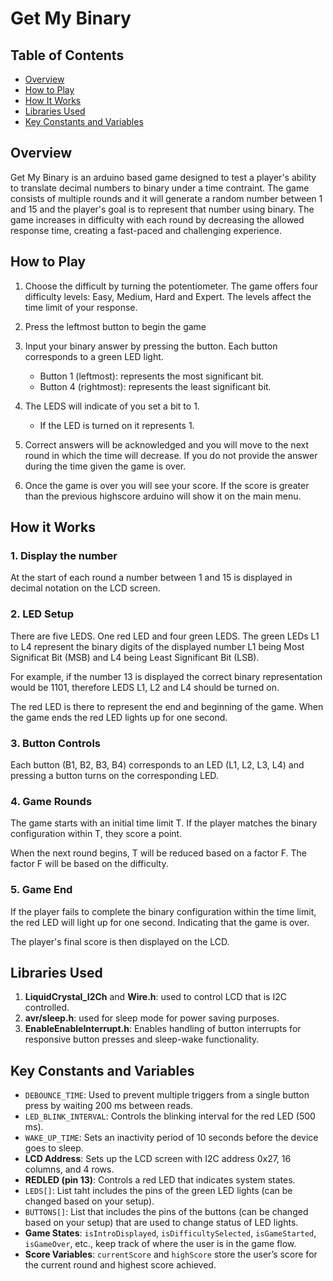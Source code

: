 # Get My Binary 

## Table of Contents 
- [Overview](#overview)
- [How to Play](#how-to-play)
- [How It Works](#how-it-works)
- [Libraries Used](#libraries-used)
- [Key Constants and Variables](#key-constants-and-variables)
## Overview 

Get My Binary is an arduino based game designed to test a player's ability to translate decimal numbers to binary under a time contraint. The game consists of multiple rounds and it will generate a random number between 1 and 15 and the player's goal is to represent that number using binary. The game increases in difficulty with each round by decreasing the allowed response time, creating a fast-paced and challenging experience.

## How to Play

1. Choose the difficult by turning the potentiometer. The game offers four difficulty levels: Easy, Medium, Hard and Expert. The levels affect the time limit of your response. 

2. Press the leftmost button to begin the game 

3. Input your binary answer by pressing the button. Each button corresponds to a green LED light. 
    - Button 1 (leftmost): represents the most significant bit. 
    - Button 4 (rightmost): represents the least significant bit.
4. The LEDS will indicate of you set a bit to 1. 
    - If the LED is turned on it represents 1. 
5. Correct answers will be acknowledged and you will move to the next round in which the time will decrease. If you do not provide the answer during the time given the game is over.

6. Once the game is over you will see your score. If the score is greater than the previous highscore arduino will show it on the main menu. 


## How it Works

### 1. Display the number
At the start of each round a number between 1 and 15 is displayed in decimal notation on the LCD screen.

### 2. LED Setup

There are five LEDS. One red LED and four green LEDS. The green LEDs L1 to L4 represent the binary digits of the displayed number L1 being Most Significat Bit (MSB) and L4 being Least Significant Bit (LSB).

For example, if the number 13 is displayed the correct binary representation would be 1101, therefore LEDS L1, L2 and L4 should be turned on. 

The red LED is there to represent the end and beginning of the game. When the game ends the red LED lights up for one second. 


### 3. Button Controls 

Each button (B1, B2, B3, B4) corresponds to an LED (L1, L2, L3, L4) and pressing a button turns on the corresponding LED. 

### 4. Game Rounds 

The game starts with an initial time limit T. If the player matches the binary configuration within T, they score a point. 

When the next round begins, T will be reduced based on a factor F. The factor F will be based on the difficulty. 


### 5. Game End

If the player fails to complete the binary configuration within the time limit, the red LED will light up for one second. Indicating that the game is over. 


The player's final score is then displayed on the LCD. 


## Libraries Used
1. **LiquidCrystal_I2Ch** and **Wire.h**: used to control LCD that is I2C controlled.
2. **avr/sleep.h**: used for sleep mode for power saving purposes.
3. **EnableEnableInterrupt.h**: Enables handling of button interrupts for responsive button presses and sleep-wake functionality.

## Key Constants and Variables

- `DEBOUNCE_TIME`: Used to prevent multiple triggers from a single button press by waiting 200 ms between reads.
- `LED_BLINK_INTERVAL`: Controls the blinking interval for the red LED (500 ms).
- `WAKE_UP_TIME`: Sets an inactivity period of 10 seconds before the device goes to sleep.
- **LCD Address**: Sets up the LCD screen with I2C address 0x27, 16 columns, and 4 rows.
- **REDLED (pin 13)**: Controls a red LED that indicates system states.
- `LEDS[]`: List taht includes the pins of the green LED lights (can be changed based on your setup).
- `BUTTONS[]`: List that includes the pins of the buttons (can be changed based on your setup) that are used to change status of LED lights.
- **Game States**: `isIntroDisplayed`, `isDifficultySelected`, `isGameStarted`, `isGameOver`, etc., keep track of where the user is in the game flow.
- **Score Variables**: `currentScore` and `highScore` store the user’s score for the current round and highest score achieved.